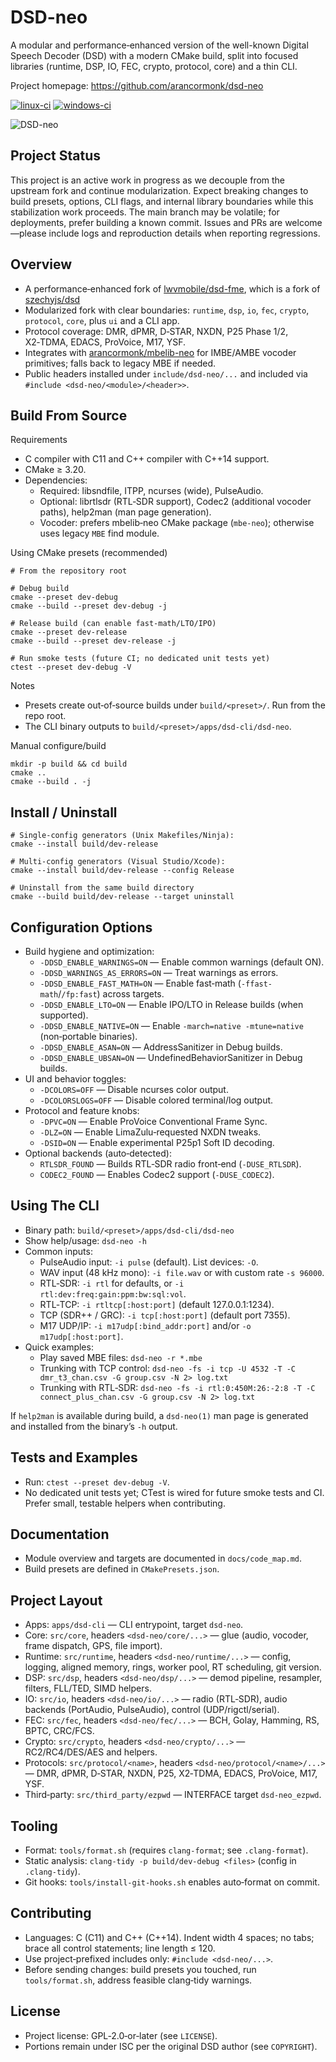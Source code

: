 # DSD-neo

A modular and performance‑enhanced version of the well-known Digital Speech Decoder (DSD) with a modern CMake build, split into focused libraries (runtime, DSP, IO, FEC, crypto, protocol, core) and a thin CLI.

Project homepage: https://github.com/arancormonk/dsd-neo

[![linux-ci](https://github.com/arancormonk/dsd-neo/actions/workflows/linux-ci.yaml/badge.svg)](https://github.com/arancormonk/dsd-neo/actions/workflows/linux-ci.yaml)
[![windows-ci](https://github.com/arancormonk/dsd-neo/actions/workflows/windows-ci.yaml/badge.svg)](https://github.com/arancormonk/dsd-neo/actions/workflows/windows-ci.yaml)

![DSD-neo](images/dsd-neo_const_view.png)

## Project Status

This project is an active work in progress as we decouple from the upstream fork and continue modularization. Expect breaking changes to build presets, options, CLI flags, and internal library boundaries while this stabilization work proceeds. The main branch may be volatile; for deployments, prefer building a known commit. Issues and PRs are welcome—please include logs and reproduction details when reporting regressions.

## Overview

- A performance‑enhanced fork of [lwvmobile/dsd-fme](https://github.com/lwvmobile/dsd-fme), which is a fork of [szechyjs/dsd](https://github.com/szechyjs/dsd)
- Modularized fork with clear boundaries: `runtime`, `dsp`, `io`, `fec`, `crypto`, `protocol`, `core`, plus `ui` and a CLI app.
- Protocol coverage: DMR, dPMR, D‑STAR, NXDN, P25 Phase 1/2, X2‑TDMA, EDACS, ProVoice, M17, YSF.
- Integrates with [arancormonk/mbelib-neo](https://github.com/arancormonk/mbelib-neo) for IMBE/AMBE vocoder primitives; falls back to legacy MBE if needed.
- Public headers installed under `include/dsd-neo/...` and included via `#include <dsd-neo/<module>/<header>>`.

## Build From Source

Requirements

- C compiler with C11 and C++ compiler with C++14 support.
- CMake ≥ 3.20.
- Dependencies:
  - Required: libsndfile, ITPP, ncurses (wide), PulseAudio.
  - Optional: librtlsdr (RTL‑SDR support), Codec2 (additional vocoder paths), help2man (man page generation).
  - Vocoder: prefers mbelib‑neo CMake package (`mbe-neo`); otherwise uses legacy `MBE` find module.

Using CMake presets (recommended)

```
# From the repository root

# Debug build
cmake --preset dev-debug
cmake --build --preset dev-debug -j

# Release build (can enable fast-math/LTO/IPO)
cmake --preset dev-release
cmake --build --preset dev-release -j

# Run smoke tests (future CI; no dedicated unit tests yet)
ctest --preset dev-debug -V
```

Notes

- Presets create out‑of‑source builds under `build/<preset>/`. Run from the repo root.
- The CLI binary outputs to `build/<preset>/apps/dsd-cli/dsd-neo`.

Manual configure/build

```
mkdir -p build && cd build
cmake ..
cmake --build . -j
```

## Install / Uninstall

```
# Single-config generators (Unix Makefiles/Ninja):
cmake --install build/dev-release

# Multi-config generators (Visual Studio/Xcode):
cmake --install build/dev-release --config Release

# Uninstall from the same build directory
cmake --build build/dev-release --target uninstall
```

## Configuration Options

- Build hygiene and optimization:
  - `-DDSD_ENABLE_WARNINGS=ON` — Enable common warnings (default ON).
  - `-DDSD_WARNINGS_AS_ERRORS=ON` — Treat warnings as errors.
  - `-DDSD_ENABLE_FAST_MATH=ON` — Enable fast‑math (`-ffast-math`/`/fp:fast`) across targets.
  - `-DDSD_ENABLE_LTO=ON` — Enable IPO/LTO in Release builds (when supported).
  - `-DDSD_ENABLE_NATIVE=ON` — Enable `-march=native -mtune=native` (non‑portable binaries).
  - `-DDSD_ENABLE_ASAN=ON` — AddressSanitizer in Debug builds.
  - `-DDSD_ENABLE_UBSAN=ON` — UndefinedBehaviorSanitizer in Debug builds.
- UI and behavior toggles:
  - `-DCOLORS=OFF` — Disable ncurses color output.
  - `-DCOLORSLOGS=OFF` — Disable colored terminal/log output.
- Protocol and feature knobs:
  - `-DPVC=ON` — Enable ProVoice Conventional Frame Sync.
  - `-DLZ=ON` — Enable LimaZulu‑requested NXDN tweaks.
  - `-DSID=ON` — Enable experimental P25p1 Soft ID decoding.
- Optional backends (auto‑detected):
  - `RTLSDR_FOUND` — Builds RTL‑SDR radio front‑end (`-DUSE_RTLSDR`).
  - `CODEC2_FOUND` — Enables Codec2 support (`-DUSE_CODEC2`).

## Using The CLI

- Binary path: `build/<preset>/apps/dsd-cli/dsd-neo`
- Show help/usage: `dsd-neo -h`
- Common inputs:
  - PulseAudio input: `-i pulse` (default). List devices: `-O`.
  - WAV input (48 kHz mono): `-i file.wav` or with custom rate `-s 96000`.
  - RTL‑SDR: `-i rtl` for defaults, or `-i rtl:dev:freq:gain:ppm:bw:sql:vol`.
  - RTL‑TCP: `-i rtltcp[:host:port]` (default 127.0.0.1:1234).
  - TCP (SDR++ / GRC): `-i tcp[:host:port]` (default port 7355).
  - M17 UDP/IP: `-i m17udp[:bind_addr:port]` and/or `-o m17udp[:host:port]`.
- Quick examples:
  - Play saved MBE files: `dsd-neo -r *.mbe`
  - Trunking with TCP control: `dsd-neo -fs -i tcp -U 4532 -T -C dmr_t3_chan.csv -G group.csv -N 2> log.txt`
  - Trunking with RTL‑SDR: `dsd-neo -fs -i rtl:0:450M:26:-2:8 -T -C connect_plus_chan.csv -G group.csv -N 2> log.txt`

If `help2man` is available during build, a `dsd-neo(1)` man page is generated and installed from the binary’s `-h` output.

## Tests and Examples

- Run: `ctest --preset dev-debug -V`.
- No dedicated unit tests yet; CTest is wired for future smoke tests and CI. Prefer small, testable helpers when contributing.

## Documentation

- Module overview and targets are documented in `docs/code_map.md`.
- Build presets are defined in `CMakePresets.json`.

## Project Layout

- Apps: `apps/dsd-cli` — CLI entrypoint, target `dsd-neo`.
- Core: `src/core`, headers `<dsd-neo/core/...>` — glue (audio, vocoder, frame dispatch, GPS, file import).
- Runtime: `src/runtime`, headers `<dsd-neo/runtime/...>` — config, logging, aligned memory, rings, worker pool, RT scheduling, git version.
- DSP: `src/dsp`, headers `<dsd-neo/dsp/...>` — demod pipeline, resampler, filters, FLL/TED, SIMD helpers.
- IO: `src/io`, headers `<dsd-neo/io/...>` — radio (RTL‑SDR), audio backends (PortAudio, PulseAudio), control (UDP/rigctl/serial).
- FEC: `src/fec`, headers `<dsd-neo/fec/...>` — BCH, Golay, Hamming, RS, BPTC, CRC/FCS.
- Crypto: `src/crypto`, headers `<dsd-neo/crypto/...>` — RC2/RC4/DES/AES and helpers.
- Protocols: `src/protocol/<name>`, headers `<dsd-neo/protocol/<name>/...>` — DMR, dPMR, D‑STAR, NXDN, P25, X2‑TDMA, EDACS, ProVoice, M17, YSF.
- Third‑party: `src/third_party/ezpwd` — INTERFACE target `dsd-neo_ezpwd`.

## Tooling

- Format: `tools/format.sh` (requires `clang-format`; see `.clang-format`).
- Static analysis: `clang-tidy -p build/dev-debug <files>` (config in `.clang-tidy`).
- Git hooks: `tools/install-git-hooks.sh` enables auto‑format on commit.

## Contributing

- Languages: C (C11) and C++ (C++14). Indent width 4 spaces; no tabs; brace all control statements; line length ≤ 120.
- Use project‑prefixed includes only: `#include <dsd-neo/...>`.
- Before sending changes: build presets you touched, run `tools/format.sh`, address feasible clang‑tidy warnings.

## License

- Project license: GPL‑2.0‑or‑later (see `LICENSE`).
- Portions remain under ISC per the original DSD author (see `COPYRIGHT`).
